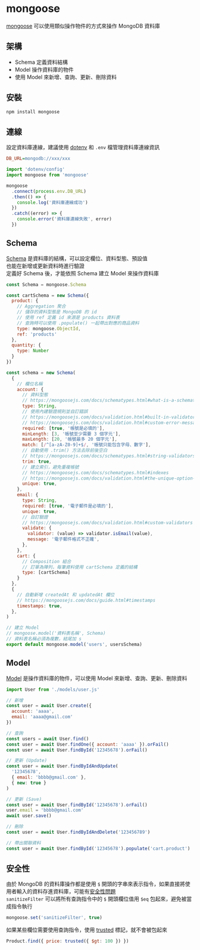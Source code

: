 # mongoose
[mongoose](https://mongoosejs.com/) 可以使用類似操作物件的方式來操作 MongoDB 資料庫

## 架構
- Schema 定義資料結構
- Model 操作資料庫的物件
- 使用 Model 來新增、查詢、更新、刪除資料

## 安裝
```bash
npm install mongoose
```

## 連線
設定資料庫連線，建議使用 [dotenv](https://www.npmjs.com/package/dotenv) 和 `.env` 檔管理資料庫連線資訊  

```ini
DB_URL=mongodb://xxx/xxx
```

```js
import 'dotenv/config'
import mongoose from 'mongoose'

mongoose
  .connect(process.env.DB_URL)
  .then(() => {
    console.log('資料庫連線成功')
  })
  .catch((error) => {
    console.error('資料庫連線失敗', error)
  })
```

## Schema
[Schema](https://mongoosejs.com/docs/guide.html) 是資料庫的結構，可以設定欄位、資料型態、預設值  
也能在新增或更新資料時進行驗證  
定義好 Schema 後，才能依照 Schema 建立 Model 來操作資料庫  

```js
const Schema = mongoose.Schema

const cartSchema = new Schema({
  product: {
    // Aggregation 聚合
    // 儲存的資料型態是 MongoDB 的 id
    // 使用 ref 定義 id 來源是 products 資料表
    // 查詢時可以使用 .populate() 一起帶出對應的商品資料
    type: mongoose.ObjectId,
    ref: 'products'
  },
  quantity: {
    type: Number
  }
})

const schema = new Schema(
  {
    // 欄位名稱
    account: {
      // 資料型態
      // https://mongoosejs.com/docs/schematypes.html#what-is-a-schematype
      type: String,
      // 使用內建驗證規則並自訂錯誤
      // https://mongoosejs.com/docs/validation.html#built-in-validators
      // https://mongoosejs.com/docs/validation.html#custom-error-messages
      required: [true, '帳號是必填的'],
      minLength: [3, '帳號至少需要 3 個字元'],
      maxLength: [20, '帳號最多 20 個字元'],
      match: [/^[a-zA-Z0-9]+$/, '帳號只能包含字母、數字'],
      // 自動使用 .trim() 方法去除前後空白
      // https://mongoosejs.com/docs/schematypes.html#string-validators
      trim: true,
      // 建立索引，避免重複帳號
      // https://mongoosejs.com/docs/schematypes.html#indexes
      // https://mongoosejs.com/docs/validation.html#the-unique-option-is-not-a-validator
      unique: true,
    },
    email: {
      type: String,
      required: [true, '電子郵件是必填的'],
      unique: true,
      // 自訂驗證
      // https://mongoosejs.com/docs/validation.html#custom-validators
      validate: {
        validator: (value) => validator.isEmail(value),
        message: '電子郵件格式不正確',
      },
    },
    cart: {
      // Composition 組合
      // 訂單為陣列，每筆資料使用 cartSchema 定義的結構
      type: [cartSchema]
    }
  },
  {
    // 自動新增 createdAt 和 updatedAt 欄位
    // https://mongoosejs.com/docs/guide.html#timestamps
    timestamps: true,
  },
)

// 建立 Model
// mongoose.model('資料表名稱', Schema)
// 資料表名稱必須為複數，結尾加 s
export default mongoose.model('users', usersSchema)
```

## Model
[Model]((https://mongoosejs.com/docs/index.html)) 是操作資料庫的物件，可以使用 Model 來新增、查詢、更新、刪除資料  

```js
import User from './models/user.js'

// 新增
const user = await User.create({
  account: 'aaaa',
  email: 'aaaa@gmail.com'
})

// 查詢
const users = await User.find()
const user = await User.findOne({ account: 'aaaa' }).orFail()
const user = await User.findById('12345678').orFail()

// 更新 (Update)
const user = await User.findByIdAndUpdate(
  '12345678',
  { email: 'bbbb@gmail.com' },
  { new: true }
)

// 更新 (Save)
const user = await User.findById('12345678').orFail()
user.email = 'bbbb@gmail.com'
await user.save()

// 刪除
const user = await User.findByIdAndDelete('123456789')

// 帶出關聯資料
const user = await User.findById('12345678').populate('cart.product')
```

## 安全性
由於 MongoDB 的資料庫操作都是使用 `$` 開頭的字串來表示指令，如果直接將使用者輸入的資料存進資料庫，可能有[安全性問題](https://thecodebarbarian.com/2014/09/04/defending-against-query-selector-injection-attacks.html)  
`sanitizeFilter` 可以將所有查詢指令中的 `$` 開頭欄位值用 `$eq` 包起來，避免被當成指令執行

```js
mongoose.set('sanitizeFilter', true)
```

如果某些欄位需要使用查詢指令，使用 [trusted](https://mongoosejs.com/docs/6.x/docs/api/mongoose.html#mongoose_Mongoose-trusted) 標記，就不會被包起來
```js
Product.find({ price: trusted({ $gt: 100 }) })
```
